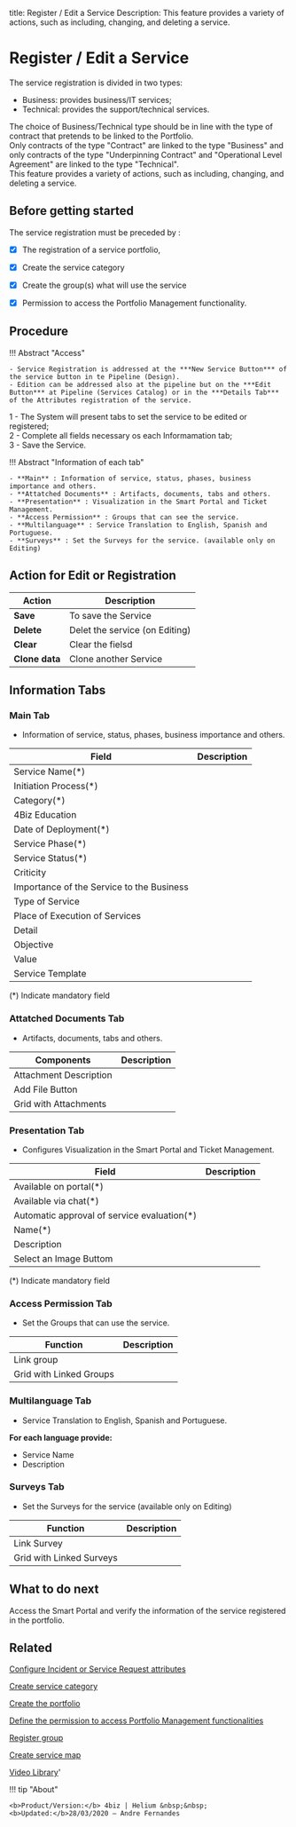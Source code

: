 title:  Register / Edit a Service
Description: This feature provides a variety of actions, such as including, changing, and deleting a service.

# Register / Edit a Service

The service registration is divided in two types:

-   Business: provides business/IT services;
-   Technical: provides the support/technical services.

The choice of Business/Technical type should be in line with the type of contract that pretends to be linked to the Portfolio.  
Only contracts of the type "Contract" are linked to the type "Business" and only contracts of the type "Underpinning Contract" and "Operational Level Agreement" are linked to the type "Technical".  
This feature provides a variety of actions, such as including, changing, and deleting a service.

## Before getting started

The service registration must be preceded by :

-   [X]  The registration of a service portfolio,

-   [X]  Create the service category

-   [X]  Create the group(s) what will use the service

-   [X]  Permission to access the Portfolio Management functionality.

## Procedure

!!! Abstract "Access"
  
    - Service Registration is addressed at the ***New Service Button*** of the service button in te Pipeline (Design).
    - Edition can be addressed also at the pipeline but on the ***Edit Button*** at Pipeline (Services Catalog) or in the ***Details Tab*** of the Attributes registration of the service.

1 - The System will present tabs to set the service to be edited or registered;  
2 - Complete all fields necessary os each Informamation tab;  
3 - Save the Service.

!!! Abstract "Information of each tab"
  
    - **Main** : Information of service, status, phases, business importance and others.
    - **Attatched Documents** : Artifacts, documents, tabs and others.
    - **Presentation** : Visualization in the Smart Portal and Ticket Management.
    - **Access Permission** : Groups that can see the service.
    - **Multilanguage** : Service Translation to English, Spanish and Portuguese.
    - **Surveys** : Set the Surveys for the service. (available only on Editing)

## Action for Edit or Registration

| Action             | Description                    |
|--------------------|--------------------------------|
| **Save**           | To save the Service            |
| **Delete**         | Delet the service (on Editing) |
| **Clear**          | Clear the fielsd               |
| **Clone data**     | Clone another Service          |

## Information Tabs

### Main Tab 
-   Information of service, status, phases, business importance and others.

| Field                                     | Description |
|-------------------------------------------|-------------|
| Service Name(\*)                          |             |
| Initiation Process(\*)                    |             |
| Category(\*)                              |             |
| 4Biz Education                            |             |
| Date of Deployment(\*)                    |             |
| Service Phase(\*)                         |             |
| Service Status(\*)                        |             |
| Criticity                                 |             |
| Importance of the Service to the Business |             |
| Type of Service                           |             |
| Place of Execution of Services            |             |
| Detail                                    |             |
| Objective                                 |             |
| Value                                     |             |
| Service Template                          |             |

(*) Indicate mandatory field

### Attatched Documents Tab
-   Artifacts, documents, tabs and others.

| Components                    | Description |
|-------------------------------|-------------|
|  Attachment Description       |             |
|  Add File Button              |             |
|  Grid with Attachments        |             |

### Presentation Tab 
-  Configures Visualization in the Smart Portal and Ticket Management.

| Field                                        | Description |
|----------------------------------------------|-------------|
| Available on portal(\*)                      |             |
| Available via chat(\*)                       |             |
| Automatic approval of service evaluation(\*) |             |
| Name(\*)                                     |             |
| Description                                  |             |
| Select an Image Buttom                       |             |

(*) Indicate mandatory field

### Access Permission Tab
- Set the Groups that can use the service.

| Function                   | Description |
|----------------------------|-------------|
| Link group                 |             |
| Grid with Linked Groups    |             |

### Multilanguage Tab
- Service Translation to English, Spanish and Portuguese.

**For each language provide:** 
-   Service Name 
-   Description

### Surveys Tab
- Set the Surveys for the service (available only on Editing) 

| Function                   | Description |
|----------------------------|-------------|
| Link Survey                |             |
| Grid with Linked Surveys   |             |

## What to do next

Access the Smart Portal and verify the information of the service registered in
the portfolio.

## Related

[Configure Incident or Service Request attributes](/en-us/4biz-helium/processes/portfolio-and-catalog/use/configure-services-attributes.html)

[Create service category](/en-us/4biz-helium/processes/portfolio-and-catalog/configuration/create-service-category.html)

[Create the portfolio](/en-us/4biz-helium/processes/portfolio-and-catalog/use/create-the-portfolio.html)

[Define the permission to access Portfolio Management functionalities](/en-us/4biz-helium/processes/portfolio-and-catalog/configuration/access-portfolio-management.html)

[Register group](/en-us/4biz-helium/initial-settings/access-settings/user/register-groups.html)

[Create service map](/en-us/4biz-helium/processes/portfolio-and-catalog/use/create-service-map.html)

<i class='fa fa-youtube-play  fa-2x' style='color:#97ce17;vertical-align: middle;'> </i> [Video Library](https://www.youtube.com/playlist?list=PLB5qK2uzf2RNx1eXRaihDR_bxXjGhgFut)'

!!! tip "About"

    <b>Product/Version:</b> 4biz | Helium &nbsp;&nbsp;
    <b>Updated:</b>28/03/2020 – Andre Fernandes
